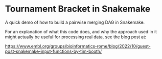 # Tournament Bracket in Snakemake

A quick demo of how to build a pairwise merging DAG in Snakemake.

For an explanation of what this code does, and why the approach used in it
might actually be useful for processing real data, see the blog post at:

https://www.embl.org/groups/bioinformatics-rome/blog/2022/10/guest-post-snakemake-input-functions-by-tim-booth/
